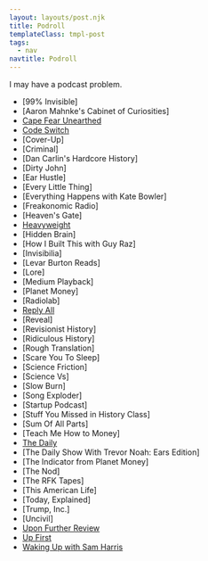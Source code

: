 ```yaml
---
layout: layouts/post.njk
title: Podroll
templateClass: tmpl-post
tags:
  - nav
navtitle: Podroll
---
```


I may have a podcast problem.

- [99% Invisible]
- [Aaron Mahnke's Cabinet of Curiosities]
- [Cape Fear Unearthed](https://itunes.apple.com/us/podcast/cape-fear-unearthed-podcast/id1417917195?mt=2)
- [Code Switch](https://itunes.apple.com/us/podcast/change-agent/id1353825724?mt=2)
- [Cover-Up]
- [Criminal]
- [Dan Carlin's Hardcore History]
- [Dirty John]
- [Ear Hustle]
- [Every Little Thing]
- [Everything Happens with Kate Bowler]
- [Freakonomic Radio]
- [Heaven's Gate]
- [Heavyweight](https://itunes.apple.com/us/podcast/heavyweight/id1150800298?mt=2)
- [Hidden Brain]
- [How I Built This with Guy Raz]
- [Invisibilia]
- [Levar Burton Reads]
- [Lore]
- [Medium Playback]
- [Planet Money]
- [Radiolab]
- [Reply All](https://itunes.apple.com/us/podcast/reply-all/id941907967?mt=2)
- [Reveal]
- [Revisionist History]
- [Ridiculous History]
- [Rough Translation]
- [Scare You To Sleep]
- [Science Friction]
- [Science Vs]
- [Slow Burn]
- [Song Exploder]
- [Startup Podcast]
- [Stuff You Missed in History Class]
- [Sum Of All Parts]
- [Teach Me How to Money]
- [The Daily](https://itunes.apple.com/us/podcast/the-daily/id1200361736?mt=2)
- [The Daily Show With Trevor Noah: Ears Edition]
- [The Indicator from Planet Money]
- [The Nod]
- [The RFK Tapes]
- [This American Life]
- [Today, Explained]
- [Trump, Inc.]
- [Uncivil]
- [Upon Further Review](https://itunes.apple.com/us/podcast/upon-further-review/id1381512737?mt=2)
- [Up First](https://www.npr.org/rss/podcast.php?id=510318)
- [Waking Up with Sam Harris](https://itunes.apple.com/us/podcast/waking-up-with-sam-harris/id733163012?mt=2)